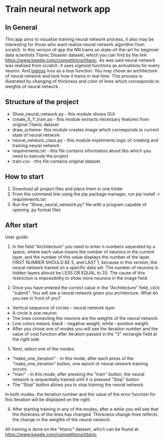 # Train neural network app #

## In General ##
This app aims to visualise training neural network process, it also may be interesting for those who want realize neural network algorithm from scratch. In this version of app the NN trains on state-of-the-art for beginner data scientists Titanic Disaster dataset, which you can find by the 
link https://www.kaggle.com/competitions/titanic. As was said neural network was realised from scratch. It uses sigmoid functions as activations for every
neuron. And [logloss]([http://example.com/](https://www.analyticsvidhya.com/blog/2020/11/binary-cross-entropy-aka-log-loss-the-cost-function-used-in-logistic-regression/) "Logloss") loss as a loss function.
You may chose an architecture of neural network and look how it trains in real time. This process is illustrated by changing of thickness and color of lines which corresponds to weights of neural network.

## Structure of the project ##
* Show_neural_network.py - this module shows GUI
* create_X_Y_train.py - this module extracts necessary features from original Titanic dataset
* draw_scheme- this module creates image which corresponds to current state of neural network
* neural_network_class.py - this module implements logic of creating and training neural network
* requirements.txt - this file contains information about libs which you need to execute the project
* train.csv - this file contains original dataset.

## How to start ##
1) Download all project files and place them in one folder
2) From the command line using the pip package manager, run pip install -r requirements.txt
3) Run the "Show_neural_network.py" file with a program capable of opening .py format files

## After start ##
User guide:
1) In the field "Architecture" you need to enter n numbers separated by a space, where each value means the number of neurons in the current layer,
and the number of this value displays the number of the layer. FIRST NUMBER SHOULD BE 5, and LAST 1, because in this version, the neural network
trained on a specific data set. The number of neurons in hidden layers should be LESS OR EQUAL to 20. The cause of this restriction is impossibility
to show more neurons in the image field.

2) Once you have entered the correct value in the "Architecture" field, click "submit". You will see a neural network given
you architecture.
What do you see in front of you?
* Vertical sequence of circles - neural network layer
* A circle is one neuron
* The lines connecting the neurons are the weights of the neural network.
* Line colors means: black - negative weight, white - positive weight.
* After you chose one of modes you will see the iteration number and the value of cost function after iteration passed in the "3" rectangle field at the right side
  
3) Next, select one of the modes:
* "make_one_iteration" - in this mode, after each press of the "make_one_iteration" button, one epoch of neural network training occurs.
* "train" - in this mode, after pressing the "train" button, the neural network is sequentially trained until it is pressed
"Stop" button
* The "Stop" button allows you to stop training the neural network.

In both modes, the iteration number and the value of the error function for this iteration will be displayed on the right.

4) After starting training in any of the modes, after a while you will see that the thickness of the lines has changed. Thickness change
lines reflects the change in the weights of the neural network.

All training is done on the "titanic" dataset, which can be found at https://www.kaggle.com/competitions/titanic
